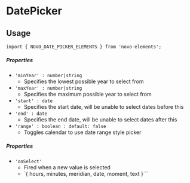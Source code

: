 # DatePicker

## Usage
    import { NOVO_DATE_PICKER_ELEMENTS } from 'novo-elements';

##### Properties
- `'minYear' : number|string`
    * Specifies the lowest possible year to select from
- `'maxYear' : number|string`
    * Specifies the maximum possible year to select from
- `'start' : date`
    * Specifies the start date, will be unable to select dates before this
- `'end' : date`
    * Specifies the end date, will be unable to select dates after this
- `'range' : boolean : default: false`
    * Toggles calendar to use date range style picker

##### Properties
- `'onSelect'`
    * Fired when a new value is selected
    * `{ hours, minutes, meridian, date, moment, text }```
